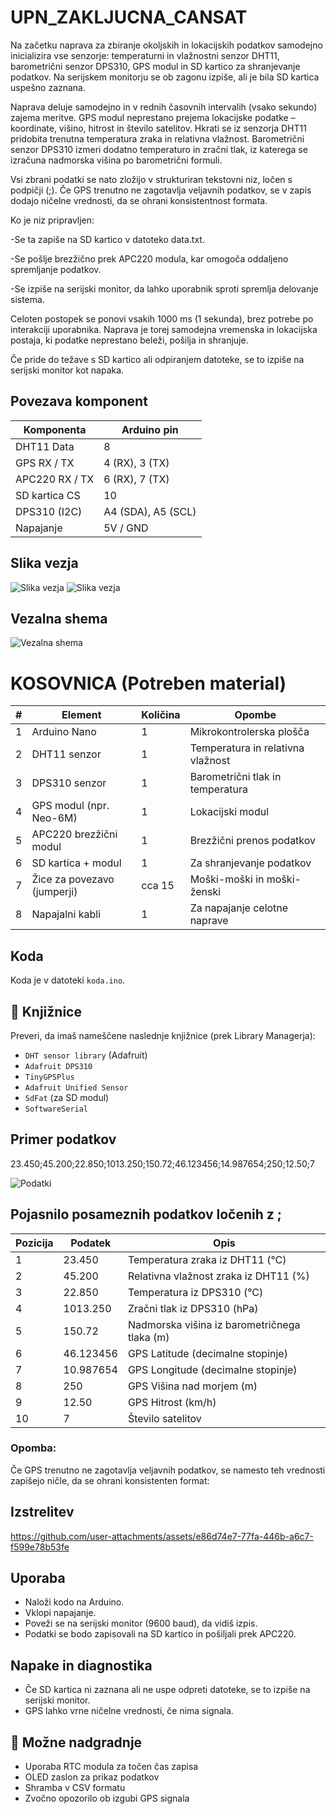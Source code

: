 # UPN_ZAKLJUCNA_CANSAT
Na začetku naprava za zbiranje okoljskih in lokacijskih podatkov samodejno inicializira vse senzorje: temperaturni in vlažnostni senzor DHT11, barometrični senzor DPS310, GPS modul in SD kartico za shranjevanje podatkov. Na serijskem monitorju se ob zagonu izpiše, ali je bila SD kartica uspešno zaznana.

Naprava deluje samodejno in v rednih časovnih intervalih (vsako sekundo) zajema meritve. GPS modul neprestano prejema lokacijske podatke – koordinate, višino, hitrost in število satelitov. Hkrati se iz senzorja DHT11 pridobita trenutna temperatura zraka in relativna vlažnost. Barometrični senzor DPS310 izmeri dodatno temperaturo in zračni tlak, iz katerega se izračuna nadmorska višina po barometrični formuli.

Vsi zbrani podatki se nato zložijo v strukturiran tekstovni niz, ločen s podpičji (;). Če GPS trenutno ne zagotavlja veljavnih podatkov, se v zapis dodajo ničelne vrednosti, da se ohrani konsistentnost formata.

Ko je niz pripravljen:

-Se ta zapiše na SD kartico v datoteko data.txt.

-Se pošlje brezžično prek APC220 modula, kar omogoča oddaljeno spremljanje podatkov.

-Se izpiše na serijski monitor, da lahko uporabnik sproti spremlja delovanje sistema.

Celoten postopek se ponovi vsakih 1000 ms (1 sekunda), brez potrebe po interakciji uporabnika. Naprava je torej samodejna vremenska in lokacijska postaja, ki podatke neprestano beleži, pošilja in shranjuje.

Če pride do težave s SD kartico ali odpiranjem datoteke, se to izpiše na serijski monitor kot napaka.


## Povezava komponent

| Komponenta            | Arduino pin         |
|----------------------|---------------------|
| DHT11 Data           | 8                   |
| GPS RX / TX          | 4 (RX), 3 (TX)      |
| APC220 RX / TX       | 6 (RX), 7 (TX)      |
| SD kartica CS        | 10                  |
| DPS310 (I2C)         | A4 (SDA), A5 (SCL)  |
| Napajanje            | 5V / GND            |


## Slika vezja
![Slika vezja](https://github.com/Snorkzy/UPN_ZAKLJUCNA_CANSAT/blob/main/slikaVezjaCansat.jpg?raw=true)
![Slika vezja](https://github.com/Snorkzy/UPN_ZAKLJUCNA_CANSAT/blob/main/slikaVezjaCansat1.jpg?raw=true)

## Vezalna shema

![Vezalna shema](https://github.com/Snorkzy/UPN_ZAKLJUCNA_CANSAT/blob/main/ShemaVezaveCANSAT.png?raw=true)



# KOSOVNICA (Potreben material)

| #  | Element               | Količina | Opombe                             |
|----|-----------------------|----------|----------------------------------|
| 1  | Arduino Nano           | 1        | Mikrokontrolerska plošča          |
| 2  | DHT11 senzor          | 1        | Temperatura in relativna vlažnost |
| 3  | DPS310 senzor         | 1        | Barometrični tlak in temperatura  |
| 4  | GPS modul (npr. Neo-6M) | 1      | Lokacijski modul                  |
| 5  | APC220 brezžični modul| 1        | Brezžični prenos podatkov         |
| 6  | SD kartica + modul    | 1        | Za shranjevanje podatkov          |
| 7  | Žice za povezavo (jumperji) | cca 15 | Moški-moški in moški-ženski       |
| 8  | Napajalni kabli        | 1        | Za napajanje celotne naprave      |


## Koda

Koda je v datoteki `koda.ino`.

## 🧪 Knjižnice

Preveri, da imaš nameščene naslednje knjižnice (prek Library Managerja):

- `DHT sensor library` (Adafruit)
- `Adafruit DPS310`
- `TinyGPSPlus`
- `Adafruit Unified Sensor`
- `SdFat` (za SD modul)
- `SoftwareSerial`



## Primer podatkov

23.450;45.200;22.850;1013.250;150.72;46.123456;14.987654;250;12.50;7

![Podatki](https://github.com/Snorkzy/UPN_ZAKLJUCNA_CANSAT/blob/main/primerPodatkov.png?raw=true)

## Pojasnilo posameznih podatkov ločenih z ;

| Pozicija | Podatek | Opis                                  |
|----------|---------|-------------------------------------|
| 1        | 23.450  | Temperatura zraka iz DHT11 (°C)      |
| 2        | 45.200  | Relativna vlažnost zraka iz DHT11 (%)|
| 3        | 22.850  | Temperatura iz DPS310 (°C)            |
| 4        | 1013.250| Zračni tlak iz DPS310 (hPa)           |
| 5        | 150.72  | Nadmorska višina iz barometričnega tlaka (m) |
| 6        | 46.123456| GPS Latitude (decimalne stopinje)    |
| 7        | 10.987654| GPS Longitude (decimalne stopinje)   |
| 8        | 250     | GPS Višina nad morjem (m)             |
| 9        | 12.50   | GPS Hitrost (km/h)                    |
| 10       | 7       | Število satelitov                     |

### Opomba:

Če GPS trenutno ne zagotavlja veljavnih podatkov, se namesto teh vrednosti zapišejo ničle, da se ohrani konsistenten format:

## Izstrelitev



https://github.com/user-attachments/assets/e86d74e7-77fa-446b-a6c7-f599e78b53fe





## Uporaba

- Naloži kodo na Arduino.
- Vklopi napajanje.
- Poveži se na serijski monitor (9600 baud), da vidiš izpis.
- Podatki se bodo zapisovali na SD kartico in pošiljali prek APC220.

## Napake in diagnostika

- Če SD kartica ni zaznana ali ne uspe odpreti datoteke, se to izpiše na serijski monitor.
- GPS lahko vrne ničelne vrednosti, če nima signala.



## 🚀 Možne nadgradnje

- Uporaba RTC modula za točen čas zapisa
- OLED zaslon za prikaz podatkov
- Shramba v CSV formatu
- Zvočno opozorilo ob izgubi GPS signala

